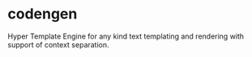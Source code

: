 # codengen
Hyper Template Engine for any kind text templating and rendering with support of context separation.

